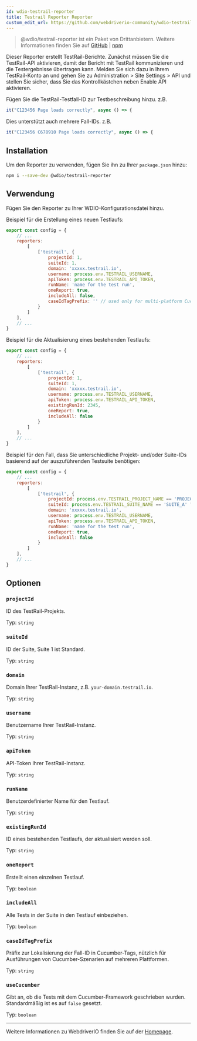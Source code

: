 ```yaml
---
id: wdio-testrail-reporter
title: Testrail Reporter Reporter
custom_edit_url: https://github.com/webdriverio-community/wdio-testrail-reporter/edit/main/README.md
---
```



> @wdio/testrail-reporter ist ein Paket von Drittanbietern. Weitere Informationen finden Sie auf [GitHub](https://github.com/webdriverio-community/wdio-testrail-reporter) | [npm](https://www.npmjs.com/package/@wdio/testrail-reporter)

Dieser Reporter erstellt TestRail-Berichte. Zunächst müssen Sie die TestRail-API aktivieren, damit der Bericht mit TestRail kommunizieren und die Testergebnisse übertragen kann. Melden Sie sich dazu in Ihrem TestRail-Konto an und gehen Sie zu Administration > Site Settings > API und stellen Sie sicher, dass Sie das Kontrollkästchen neben Enable API aktivieren.

Fügen Sie die TestRail-Testfall-ID zur Testbeschreibung hinzu. z.B.
```javascript
it("C123456 Page loads correctly", async () => {
```
Dies unterstützt auch mehrere Fall-IDs. z.B.
```javascript
it("C123456 C678910 Page loads correctly", async () => {
```

## Installation

Um den Reporter zu verwenden, fügen Sie ihn zu Ihrer `package.json` hinzu:

```sh
npm i --save-dev @wdio/testrail-reporter
```

## Verwendung

Fügen Sie den Reporter zu Ihrer WDIO-Konfigurationsdatei hinzu.

Beispiel für die Erstellung eines neuen Testlaufs:

```javascript
export const config = {
    // ...
    reporters:
        [
            ['testrail', {
                projectId: 1,
                suiteId: 1,
                domain: 'xxxxx.testrail.io',
                username: process.env.TESTRAIL_USERNAME,
                apiToken: process.env.TESTRAIL_API_TOKEN,
                runName: 'name for the test run',
                oneReport: true,
                includeAll: false,
                caseIdTagPrefix: '' // used only for multi-platform Cucumber Scenarios
            }
        ]
    ],
    // ...
}
```

Beispiel für die Aktualisierung eines bestehenden Testlaufs:

```javascript
export const config = {
    // ...
    reporters:
        [
            ['testrail', {
                projectId: 1,
                suiteId: 1,
                domain: 'xxxxx.testrail.io',
                username: process.env.TESTRAIL_USERNAME,
                apiToken: process.env.TESTRAIL_API_TOKEN,
                existingRunId: 2345,
                oneReport: true,
                includeAll: false
            }
        ]
    ],
    // ...
}
```

Beispiel für den Fall, dass Sie unterschiedliche Projekt- und/oder Suite-IDs basierend auf der auszuführenden Testsuite benötigen:

```javascript
export const config = {
    // ...
    reporters:
        [
            ['testrail', {
                projectId: process.env.TESTRAIL_PROJECT_NAME == 'PROJECT_A' ? 1 : 2,
                suiteId: process.env.TESTRAIL_SUITE_NAME == 'SUITE_A' ? 10 : 20,
                domain: 'xxxxx.testrail.io',
                username: process.env.TESTRAIL_USERNAME,
                apiToken: process.env.TESTRAIL_API_TOKEN,
                runName: 'name for the test run',
                oneReport: true,
                includeAll: false
            }
        ]
    ],
    // ...
}
```


## Optionen

### `projectId`

ID des TestRail-Projekts.

Typ: `string`

### `suiteId`

ID der Suite, Suite 1 ist Standard.

Typ: `string`

### `domain`

Domain Ihrer TestRail-Instanz, z.B. `your-domain.testrail.io`.

Typ: `string`

### `username`

Benutzername Ihrer TestRail-Instanz.

Typ: `string`

### `apiToken`

API-Token Ihrer TestRail-Instanz.

Typ: `string`

### `runName`

Benutzerdefinierter Name für den Testlauf.

Typ: `string`

### `existingRunId`

ID eines bestehenden Testlaufs, der aktualisiert werden soll.

Typ: `string`

### `oneReport`

Erstellt einen einzelnen Testlauf.

Typ: `boolean`

### `includeAll`

Alle Tests in der Suite in den Testlauf einbeziehen.

Typ: `boolean`

### `caseIdTagPrefix`

Präfix zur Lokalisierung der Fall-ID in Cucumber-Tags, nützlich für Ausführungen von Cucumber-Szenarien auf mehreren Plattformen.

Typ: `string`

### `useCucumber`

Gibt an, ob die Tests mit dem Cucumber-Framework geschrieben wurden. Standardmäßig ist es auf `false` gesetzt.

Typ: `boolean`

---

Weitere Informationen zu WebdriverIO finden Sie auf der [Homepage](https://webdriver.io).